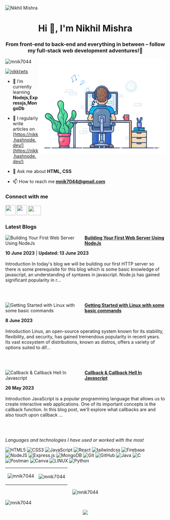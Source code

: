 ![Nikhil Mishra](https://github.com/utkarshkrishna2004/mnik7044/blob/main/nikhil-header.png)

<h1 align="center">Hi 👋, I'm Nikhil Mishra</h1>
<h3 align="center">From front-end to back-end and everything in between – follow my full-stack web development adventures!🚀</h3>
<img align="right" alt="CODE" width="400" src="https://github.com/mnik7044/mnik7044/blob/main/68747470733a2f2f7468756d62732e6766796361742e636f6d2f4576696c4e657874446576696c666973682d736d616c6c2e676966.gif">

<p align="left"> <img src="https://komarev.com/ghpvc/?username=mnik7044&label=Profile%20views&color=0e75b6&style=flat" alt="mnik7044" /> </p>

<p align="left"> <a href="https://twitter.com/nikktwts" target="blank"><img src="https://img.shields.io/twitter/follow/nikktwts?logo=twitter&style=for-the-badge" alt="nikktwts" /></a> </p>

- 🌱 I’m currently learning **Nodejs,Expressjs,MongoDb**

- 📝 I regularly write articles on [https://nikk.hashnode.dev/](https://nikk.hashnode.dev/)

- 💬 Ask me about **HTML, CSS**

- 📫 How to reach me **mnik7044@gmail.com**

<h3 align="left">Connect with me</h3>
<p align="left">
<a href="https://www.linkedin.com/in/nikhil-mishra-8a6710244/" target="_blank" rel="noreferrer"><img src="https://raw.githubusercontent.com/danielcranney/readme-generator/main/public/icons/socials/linkedin.svg" width="32" height="32" /></a>
<a href="https://www.twitter.com/nikktwts" target="_blank" rel="noreferrer"><img src="https://raw.githubusercontent.com/danielcranney/readme-generator/main/public/icons/socials/twitter.svg" width="32" height="32" /></a>
<a href="https://hashnode.com/@godnik" target="_blank"><img src="https://raw.githubusercontent.com/danielcranney/readme-generator/main/public/icons/socials/hashnode.svg" height="30" width="40"/> </a>
</p>

<h3 align="left">Latest Blogs</h3>

<!-- HASHNODE_BLOG:START -->
<p align="left">
<a href="https://nikk.hashnode.dev//building-your-first-web-server-using-nodejs" title="Building Your First Web Server Using NodeJs"><img src="https://cdn.hashnode.com/res/hashnode/image/upload/v1686644720036/6fe090c0-2c24-4468-b08d-1d3293dfa9e6.png" alt="Building Your First Web Server Using NodeJs" width="250px" align="left" /></a>
<a href="https://nikk.hashnode.dev//building-your-first-web-server-using-nodejs" title="Building Your First Web Server Using NodeJs"><strong>Building Your First Web Server Using NodeJs</strong></a>
<div><strong>10 June 2023</strong> | <strong>Updated: 13 June 2023</strong></div>
<br/> Introduction
In today's blog we will be building our first HTTP server so there is some prerequisite for this blog which is some basic knowledge of javascript, an understanding of syntaxes in javascript. Node.js has gained significant popularity in r... </p> <br/> <br/>
<p align="left">
<a href="https://nikk.hashnode.dev//getting-started-with-linux-with-some-basic-commands" title="Getting Started with Linux with some basic commands"><img src="https://cdn.hashnode.com/res/hashnode/image/upload/v1686088282020/dcca61fa-2ead-440a-9226-93188aa2ddfe.png" alt="Getting Started with Linux with some basic commands" width="250px" align="left" /></a>
<a href="https://nikk.hashnode.dev//getting-started-with-linux-with-some-basic-commands" title="Getting Started with Linux with some basic commands"><strong>Getting Started with Linux with some basic commands</strong></a>
<div><strong>8 June 2023</strong></div>
<br/> Introduction
Linux, an open-source operating system known for its stability, flexibility, and security, has gained tremendous popularity in recent years. Its vast ecosystem of distributions, known as distros, offers a variety of options suited to dif... </p> <br/> <br/>
<p align="left">
<a href="https://nikk.hashnode.dev//callback-callback-hell-in-javascript" title="Callback & Callback Hell In Javascript"><img src="https://cdn.hashnode.com/res/hashnode/image/upload/v1684267836656/c61f0d88-4ede-4fcb-9cec-3df66743deb8.png" alt="Callback & Callback Hell In Javascript" width="250px" align="left" /></a>
<a href="https://nikk.hashnode.dev//callback-callback-hell-in-javascript" title="Callback & Callback Hell In Javascript"><strong>Callback & Callback Hell In Javascript</strong></a>
<div><strong>26 May 2023</strong></div>
<br/> Introduction
JavaScript is a popular programming language that allows us to create interactive web applications. One of its important concepts is the callback function. In this blog post, we'll explore what callbacks are and also touch upon callback ... </p> <br/> <br/>
<!-- HASHNODE_BLOG:END -->

*Languages and technologies I have used or worked with the most* 

![HTML5](https://img.shields.io/badge/html5-%23E34F26.svg?style=for-the-badge&logo=html5&logoColor=white)
![CSS3](https://img.shields.io/badge/css3-%231572B6.svg?style=for-the-badge&logo=css3&logoColor=white)
![JavaScript](https://img.shields.io/badge/javascript-%23323330.svg?style=for-the-badge&logo=javascript&logoColor=%23F7DF1E)
![React](https://img.shields.io/badge/react-%2320232a.svg?style=for-the-badge&logo=react&logoColor=%2361DAFB)
![tailwindcss](https://img.shields.io/badge/tailwind_css-0A66C2?style=for-the-badge&logo=tailwindcss&logoColor=white)
![Firebase](https://img.shields.io/badge/Firebase-039BE5?style=for-the-badge&logo=Firebase&logoColor=white)
![NodeJS](https://img.shields.io/badge/node.js-6DA55F?style=for-the-badge&logo=node.js&logoColor=white)
![Express.js](https://img.shields.io/badge/express.js-%23404d59.svg?style=for-the-badge&logo=express&logoColor=%2361DAFB)
![MongoDB](https://img.shields.io/badge/MongoDB-%234ea94b.svg?style=for-the-badge&logo=mongodb&logoColor=white)
![Git](https://img.shields.io/badge/git-%23F05033.svg?style=for-the-badge&logo=git&logoColor=white)
![GitHub](https://img.shields.io/badge/github-%23121011.svg?style=for-the-badge&logo=github&logoColor=white)
![Java](https://img.shields.io/badge/java-%23ED8B00.svg?style=for-the-badge&logo=java&logoColor=white) 
![C](https://img.shields.io/badge/c-%2300599C.svg?style=for-the-badge&logo=c&logoColor=white)
![Postman](https://img.shields.io/badge/Postman-FF6C37?style=for-the-badge&logo=postman&logoColor=white) 
![Canva](https://img.shields.io/badge/Canva-%2300C4CC.svg?style=for-the-badge&logo=Canva&logoColor=white)
![LINUX](https://img.shields.io/badge/Linux-FCC624?style=for-the-badge&logo=linux&logoColor=black)
![Python](https://img.shields.io/badge/python-3670A0?style=for-the-badge&logo=python&logoColor=ffdd54)




<table cellpadding="0">
  <tr style="padding: 0">
    <!-- GitHub Stats Card -->  
    <td valign="top"><p><img src="https://github-readme-stats.vercel.app/api?username=mnik7044&show_icons=true&theme=radical#gh-dark-mode-only" alt="mnik7044" /></p></td>
    <!-- GitHub Top Language Card -->
    <td valign="top"><p><img height = "200" align="center" src="https://github-readme-stats.vercel.app/api/top-langs/?username=mnik7044&layout=compact&theme=radical&custom_title=Languages" alt="mnik7044" /></p></td>
  </tr>
</table>

<p align="center">
 
<img src="https://github-readme-streak-stats.herokuapp.com/?user=mnik7044&&theme=dark&show_icons=true" alt="mnik7044" />
  
  <p> <img align="center" src="https://github-readme-activity-graph.cyclic.app/graph?username=mnik7044&bg_color=010109&color=eff1f6&line=06b290&point=fffafa&area=true&hide_border=true" alt = "mnik7044" /> </p>
<p align="center">
  <img src="https://capsule-render.vercel.app/api?type=waving&color=gradient&height=150&width=100%&section=footer"/>
</p>
